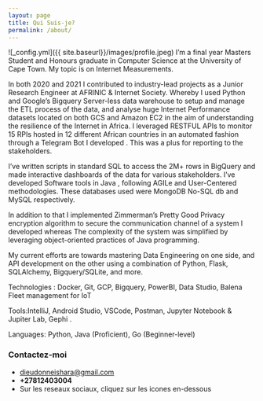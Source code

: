 ```yaml
---
layout: page
title: Qui Suis-je?
permalink: /about/
---
```

![_config.yml]({{ site.baseurl}}/images/profile.jpeg)
I’m a final year Masters Student and Honours graduate in Computer Science at the University of Cape Town. My topic is on Internet Measurements. 

 In both 2020 and 2021 I contributed to industry-lead projects as a Junior Research Engineer at AFRINIC & Internet Society. Whereby I used Python and Google’s Bigquery Server-less data warehouse to setup and manage the ETL process of the data, and analyse huge Internet Performance datasets located on both GCS and Amazon EC2 in the aim of understanding the resilience of the Internet in Africa. I leveraged RESTFUL APIs to monitor 15 RPIs hosted in 12  different African countries in an automated fashion through a Telegram Bot I developed . This was a plus for reporting to the stakeholders.

I’ve written scripts in standard SQL to access the 2M+ rows in BigQuery and made interactive dashboards of the data for various stakeholders.
I’ve developed Software tools in Java , following AGILe and User-Centered methodologies. These databases used were MongoDB No-SQL db and MySQL respectively.

In addition to that I implemented Zimmerman’s Pretty Good Privacy encryption algorithm to secure the communication channel of a system I developed whereas The complexity of the system was simplified by leveraging object-oriented practices of Java programming.

My current efforts are towards mastering Data Engineering on one side, and API development on the other using a combination of Python, Flask, SQLAlchemy, Bigquery/SQLite, and more.

Technologies : Docker, Git, GCP, Bigquery, PowerBI, Data Studio, Balena Fleet management for IoT

Tools:IntelliJ, Android Studio, VSCode, Postman, Jupyter Notebook & Jupiter Lab, Gephi . 

Languages: Python, Java (Proficient), Go (Beginner-level)


### Contactez-moi

- [dieudonneishara@gmail.com](mailto:dieudonneishara@gmail.com)
- **+27812403004**
- Sur les reseaux sociaux, cliquez sur les icones en-dessous
